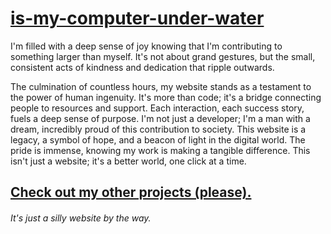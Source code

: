 # [is-my-computer-under-water](https://vaganuki.githu.io/is-my-computer-under-water)
I'm filled with a deep sense of joy knowing that I'm contributing to something larger than myself. It's not about grand gestures, but the small, consistent acts of kindness and dedication that ripple outwards.

The culmination of countless hours, my website stands as a testament to the power of human ingenuity. It's more than code; it's a bridge connecting people to resources and support. Each interaction, each success story, fuels a deep sense of purpose. I'm not just a developer; I'm a man with a dream, incredibly proud of this contribution to society. This website is a legacy, a symbol of hope, and a beacon of light in the digital world. The pride is immense, knowing my work is making a tangible difference. This isn't just a website; it's a better world, one click at a time.

## [Check out my other projects (please).](https://github.com/Vaganuki)
###### It's just a silly website by the way.
